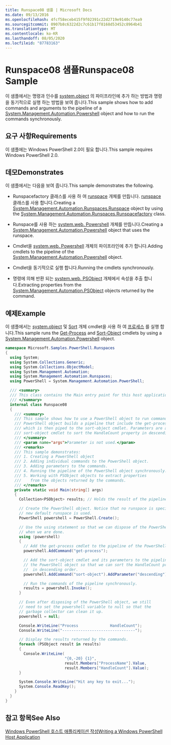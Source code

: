 ```yaml
---
title: Runspace08 샘플 | Microsoft Docs
ms.date: 09/13/2016
ms.openlocfilehash: 4fcf58eceb415f9f02391c22d2719e9140c77ea9
ms.sourcegitcommit: 0907b8c6322d2c7c61b17f8168d53452c8964b41
ms.translationtype: MT
ms.contentlocale: ko-KR
ms.lasthandoff: 08/05/2020
ms.locfileid: "87783163"
---
```

# <a name="runspace08-sample"></a><span data-ttu-id="8a25e-102">Runspace08 샘플</span><span class="sxs-lookup"><span data-stu-id="8a25e-102">Runspace08 Sample</span></span>

<span data-ttu-id="8a25e-103">이 샘플에서는 명령과 인수를 [system.object](/dotnet/api/system.management.automation.powershell) 의 파이프라인에 추가 하는 방법과 명령을 동기적으로 실행 하는 방법을 보여 줍니다.</span><span class="sxs-lookup"><span data-stu-id="8a25e-103">This sample shows how to add commands and arguments to the pipeline of a [System.Management.Automation.Powershell](/dotnet/api/system.management.automation.powershell) object and how to run the commands synchronously.</span></span>

## <a name="requirements"></a><span data-ttu-id="8a25e-104">요구 사항</span><span class="sxs-lookup"><span data-stu-id="8a25e-104">Requirements</span></span>

<span data-ttu-id="8a25e-105">이 샘플에는 Windows PowerShell 2.0이 필요 합니다.</span><span class="sxs-lookup"><span data-stu-id="8a25e-105">This sample requires Windows PowerShell 2.0.</span></span>

## <a name="demonstrates"></a><span data-ttu-id="8a25e-106">데모</span><span class="sxs-lookup"><span data-stu-id="8a25e-106">Demonstrates</span></span>

<span data-ttu-id="8a25e-107">이 샘플에서는 다음을 보여 줍니다.</span><span class="sxs-lookup"><span data-stu-id="8a25e-107">This sample demonstrates the following.</span></span>

- <span data-ttu-id="8a25e-108">Runspacefactory 클래스를 사용 하 여 [runspace](/dotnet/api/System.Management.Automation.Runspaces.Runspace) 개체를 만듭니다. [runspace](/dotnet/api/System.Management.Automation.Runspaces.RunspaceFactory) 클래스를 사용 합니다.</span><span class="sxs-lookup"><span data-stu-id="8a25e-108">Creating a [System.Management.Automation.Runspaces.Runspace](/dotnet/api/System.Management.Automation.Runspaces.Runspace) object by using the [System.Management.Automation.Runspaces.Runspacefactory](/dotnet/api/System.Management.Automation.Runspaces.RunspaceFactory) class.</span></span>

- <span data-ttu-id="8a25e-109">Runspace를 사용 하는 [system.web. Powershell](/dotnet/api/system.management.automation.powershell) 개체를 만듭니다.</span><span class="sxs-lookup"><span data-stu-id="8a25e-109">Creating a [System.Management.Automation.Powershell](/dotnet/api/system.management.automation.powershell) object that uses the runspace.</span></span>

- <span data-ttu-id="8a25e-110">Cmdlet을 [system.web. Powershell](/dotnet/api/system.management.automation.powershell) 개체의 파이프라인에 추가 합니다.</span><span class="sxs-lookup"><span data-stu-id="8a25e-110">Adding cmdlets to the pipeline of the [System.Management.Automation.Powershell](/dotnet/api/system.management.automation.powershell) object.</span></span>

- <span data-ttu-id="8a25e-111">Cmdlet을 동기적으로 실행 합니다.</span><span class="sxs-lookup"><span data-stu-id="8a25e-111">Running the cmdlets synchronously.</span></span>

- <span data-ttu-id="8a25e-112">명령에 의해 반환 되는 [system.web. PSObject](/dotnet/api/System.Management.Automation.PSObject) 개체에서 속성을 추출 합니다.</span><span class="sxs-lookup"><span data-stu-id="8a25e-112">Extracting properties from the [System.Management.Automation.PSObject](/dotnet/api/System.Management.Automation.PSObject) objects returned by the command.</span></span>

## <a name="example"></a><span data-ttu-id="8a25e-113">예제</span><span class="sxs-lookup"><span data-stu-id="8a25e-113">Example</span></span>

<span data-ttu-id="8a25e-114">이 샘플에서는 [system.object](/dotnet/api/system.management.automation.powershell) 및 [Sort](/powershell/module/Microsoft.PowerShell.Utility/Sort-Object) 개체 cmdlet을 사용 하 여 [프로세스](/powershell/module/Microsoft.PowerShell.Management/Get-Process) 를 실행 합니다.</span><span class="sxs-lookup"><span data-stu-id="8a25e-114">This sample runs the [Get-Process](/powershell/module/Microsoft.PowerShell.Management/Get-Process) and [Sort-Object](/powershell/module/Microsoft.PowerShell.Utility/Sort-Object) cmdlets by using a [System.Management.Automation.Powershell](/dotnet/api/system.management.automation.powershell) object.</span></span>

```csharp
namespace Microsoft.Samples.PowerShell.Runspaces
{
  using System;
  using System.Collections.Generic;
  using System.Collections.ObjectModel;
  using System.Management.Automation;
  using System.Management.Automation.Runspaces;
  using PowerShell = System.Management.Automation.PowerShell;

  /// <summary>
  /// This class contains the Main entry point for this host application.
  /// </summary>
  internal class Runspace08
  {
    /// <summary>
    /// This sample shows how to use a PowerShell object to run commands. The
    /// PowerShell object builds a pipeline that include the get-process cmdlet,
    /// which is then piped to the sort-object cmdlet. Parameters are added to the
    /// sort-object cmdlet to sort the HandleCount property in descending order.
    /// </summary>
    /// <param name="args">Parameter is not used.</param>
    /// <remarks>
    /// This sample demonstrates:
    /// 1. Creating a PowerShell object
    /// 2. Adding individual commands to the PowerShell object.
    /// 3. Adding parameters to the commands.
    /// 4. Running the pipeline of the PowerShell object synchronously.
    /// 5. Working with PSObject objects to extract properties
    ///    from the objects returned by the commands.
    /// </remarks>
    private static void Main(string[] args)
    {
      Collection<PSObject> results; // Holds the result of the pipeline execution.

      // Create the PowerShell object. Notice that no runspace is specified so a
      // new default runspace is used.
      PowerShell powershell = PowerShell.Create();

      // Use the using statement so that we can dispose of the PowerShell object
      // when we are done.
      using (powershell)
      {
        // Add the get-process cmdlet to the pipeline of the PowerShell object.
        powershell.AddCommand("get-process");

        // Add the sort-object cmdlet and its parameters to the pipeline of
        // the PowerShell object so that we can sort the HandleCount property
        //  in descending order.
        powershell.AddCommand("sort-object").AddParameter("descending").AddParameter("property", "handlecount");

        // Run the commands of the pipeline synchronously.
        results = powershell.Invoke();
      }

      // Even after disposing of the PowerShell object, we still
      // need to set the powershell variable to null so that the
      // garbage collector can clean it up.
      powershell = null;

      Console.WriteLine("Process              HandleCount");
      Console.WriteLine("--------------------------------");

      // Display the results returned by the commands.
      foreach (PSObject result in results)
      {
        Console.WriteLine(
                          "{0,-20} {1}",
                          result.Members["ProcessName"].Value,
                          result.Members["HandleCount"].Value);
      }

      System.Console.WriteLine("Hit any key to exit...");
      System.Console.ReadKey();
    }
  }
}
```

## <a name="see-also"></a><span data-ttu-id="8a25e-115">참고 항목</span><span class="sxs-lookup"><span data-stu-id="8a25e-115">See Also</span></span>

[<span data-ttu-id="8a25e-116">Windows PowerShell 호스트 애플리케이션 작성</span><span class="sxs-lookup"><span data-stu-id="8a25e-116">Writing a Windows PowerShell Host Application</span></span>](./writing-a-windows-powershell-host-application.md)
